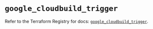 # `google_cloudbuild_trigger`

Refer to the Terraform Registry for docs: [`google_cloudbuild_trigger`](https://registry.terraform.io/providers/hashicorp/google/4.85.0/docs/resources/cloudbuild_trigger).
